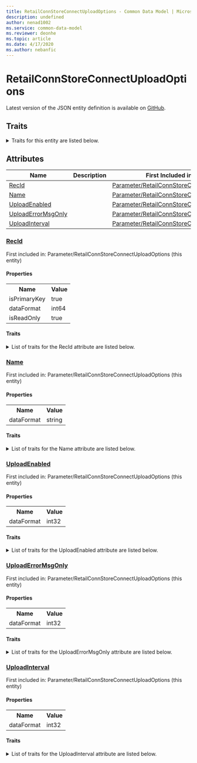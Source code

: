 ```yaml
---
title: RetailConnStoreConnectUploadOptions - Common Data Model | Microsoft Docs
description: undefined
author: nenad1002
ms.service: common-data-model
ms.reviewer: deonhe
ms.topic: article
ms.date: 4/17/2020
ms.author: nebanfic
---
```


# RetailConnStoreConnectUploadOptions

  
 Latest version of the JSON entity definition is available on <a href="https://github.com/Microsoft/CDM/tree/master/schemaDocuments/core/erp/Tables/Commerce/Retail/Parameter/RetailConnStoreConnectUploadOptions.cdm.json" target="_blank">GitHub</a>.  

## Traits

<details>
<summary>Traits for this entity are listed below.  
</summary>

**is.identifiedBy**  
  names a specifc identity attribute to use with an entity  <table><tr><th>Parameter</th><th>Value</th><th>Data type</th><th>Explanation</th></tr><tr><td>attribute</td><td>[RetailConnStoreConnectUploadOptions/(resolvedAttributes)/RecId](#RecId)</td><td>attribute</td><td></td></tr></table>

**is.CDM.entityVersion**  
  <table><tr><th>Parameter</th><th>Value</th><th>Data type</th><th>Explanation</th></tr><tr><td>versionNumber</td><td>"1.0.0"</td><td>string</td><td>semantic version number of the entity</td></tr></table>

**is.application.releaseVersion**  
  <table><tr><th>Parameter</th><th>Value</th><th>Data type</th><th>Explanation</th></tr><tr><td>releaseVersion</td><td>"10.0.13.0"</td><td>string</td><td>semantic version number of the application introducing this entity</td></tr></table>

</details>

## Attributes

|Name|Description|First Included in Instance|
|---|---|---|
|[RecId](#RecId)||<a href="RetailConnStoreConnectUploadOptions.md" target="_blank">Parameter/RetailConnStoreConnectUploadOptions</a>|
|[Name](#Name)||<a href="RetailConnStoreConnectUploadOptions.md" target="_blank">Parameter/RetailConnStoreConnectUploadOptions</a>|
|[UploadEnabled](#UploadEnabled)||<a href="RetailConnStoreConnectUploadOptions.md" target="_blank">Parameter/RetailConnStoreConnectUploadOptions</a>|
|[UploadErrorMsgOnly](#UploadErrorMsgOnly)||<a href="RetailConnStoreConnectUploadOptions.md" target="_blank">Parameter/RetailConnStoreConnectUploadOptions</a>|
|[UploadInterval](#UploadInterval)||<a href="RetailConnStoreConnectUploadOptions.md" target="_blank">Parameter/RetailConnStoreConnectUploadOptions</a>|

### <a href=#RecId name="RecId">RecId</a>

First included in: Parameter/RetailConnStoreConnectUploadOptions (this entity)  

#### Properties

<table><tr><th>Name</th><th>Value</th></tr><tr><td>isPrimaryKey</td><td>true</td></tr><tr><td>dataFormat</td><td>int64</td></tr><tr><td>isReadOnly</td><td>true</td></tr></table>

#### Traits

<details>
<summary>List of traits for the RecId attribute are listed below.</summary>

**is.dataFormat.integer**  
**is.dataFormat.big**  
**is.identifiedBy**  
names a specifc identity attribute to use with an entity  <table><tr><th>Parameter</th><th>Value</th><th>Data type</th><th>Explanation</th></tr><tr><td>attribute</td><td>[RetailConnStoreConnectUploadOptions/(resolvedAttributes)/RecId](#RecId)</td><td>attribute</td><td></td></tr></table>

**is.readOnly**  
**is.dataFormat.integer**  
**is.dataFormat.big**  
</details>

### <a href=#Name name="Name">Name</a>

First included in: Parameter/RetailConnStoreConnectUploadOptions (this entity)  

#### Properties

<table><tr><th>Name</th><th>Value</th></tr><tr><td>dataFormat</td><td>string</td></tr></table>

#### Traits

<details>
<summary>List of traits for the Name attribute are listed below.</summary>

**is.dataFormat.character**  
**is.dataFormat.big**  
**is.dataFormat.array**  
**is.dataFormat.character**  
**is.dataFormat.array**  
</details>

### <a href=#UploadEnabled name="UploadEnabled">UploadEnabled</a>

First included in: Parameter/RetailConnStoreConnectUploadOptions (this entity)  

#### Properties

<table><tr><th>Name</th><th>Value</th></tr><tr><td>dataFormat</td><td>int32</td></tr></table>

#### Traits

<details>
<summary>List of traits for the UploadEnabled attribute are listed below.</summary>

**is.dataFormat.integer**  
**is.dataFormat.integer**  
</details>

### <a href=#UploadErrorMsgOnly name="UploadErrorMsgOnly">UploadErrorMsgOnly</a>

First included in: Parameter/RetailConnStoreConnectUploadOptions (this entity)  

#### Properties

<table><tr><th>Name</th><th>Value</th></tr><tr><td>dataFormat</td><td>int32</td></tr></table>

#### Traits

<details>
<summary>List of traits for the UploadErrorMsgOnly attribute are listed below.</summary>

**is.dataFormat.integer**  
**is.dataFormat.integer**  
</details>

### <a href=#UploadInterval name="UploadInterval">UploadInterval</a>

First included in: Parameter/RetailConnStoreConnectUploadOptions (this entity)  

#### Properties

<table><tr><th>Name</th><th>Value</th></tr><tr><td>dataFormat</td><td>int32</td></tr></table>

#### Traits

<details>
<summary>List of traits for the UploadInterval attribute are listed below.</summary>

**is.dataFormat.integer**  
**is.dataFormat.integer**  
</details>
